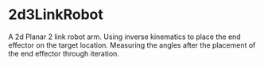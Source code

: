 # 2d3LinkRobot
A 2d Planar 2 link robot arm.
Using inverse kinematics to place the end effector on the target location.
Measuring the angles after the placement of the end effector through iteration.
